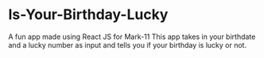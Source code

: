 # Is-Your-Birthday-Lucky
A fun app made using React JS for Mark-11
This app takes in your birthdate and a lucky number as input and tells you if your birthday is lucky or not.
